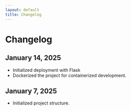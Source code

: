 ```yaml
---
layout: default
title: Changelog
---
```


# Changelog

## January 14, 2025

- Initialized deployment with Flask
- Dockerized the project for containerized development.

## January 7, 2025

- Initialized project structure.
